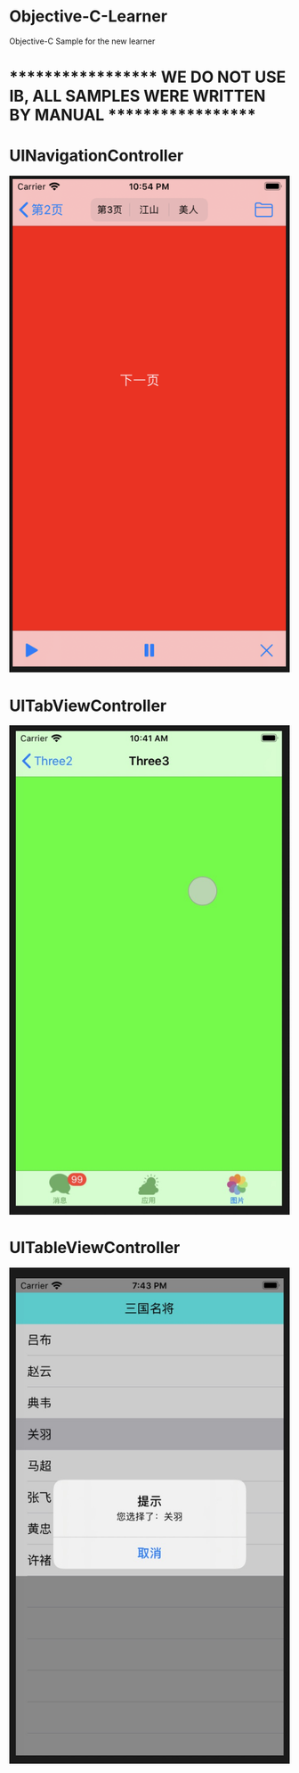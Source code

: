 # Objective-C-Learner
Objective-C Sample for the new learner
# ***************** WE DO NOT USE IB, ALL SAMPLES WERE WRITTEN BY MANUAL ***************** #
# UINavigationController
![ScreenShot1](https://github.com/jelly-liu/Objective-C-Learner/blob/master/screenshorts/UINavigationController.png "ScreenShot1")  
# UITabViewController
![ScreenShot1](https://raw.githubusercontent.com/jelly-liu/Objective-C-Learner/master/screenshorts/UITabBarController.jpg "ScreenShot1")
# UITableViewController
![ScreenShot1](https://raw.githubusercontent.com/jelly-liu/Objective-C-Learner/master/screenshorts/UITableViewController.jpg "ScreenShot1")
